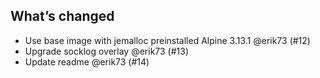 ## What’s changed

- Use base image with jemalloc preinstalled Alpine 3.13.1 @erik73 (#12)
- Upgrade socklog overlay @erik73 (#13)
- Update readme @erik73 (#14)
